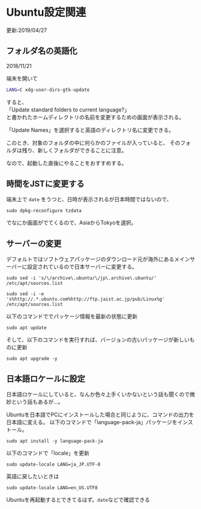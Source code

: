 # Ubuntu設定関連
更新:2019/04/27

## フォルダ名の英語化
2018/11/21

端末を開いて
```sh
LANG=C xdg-user-dirs-gtk-update
```
すると、  
「Update standard folders to current language?」  
と書かれたホームディレクトリの名前を変更するための画面が表示される。

「Update Names」を選択すると英語のディレクトリ名に変更できる。

このとき、対象のフォルダの中に何らかのファイルが入っていると、
そのフォルダは残り、新しくフォルダができることに注意。

なので、起動した直後にやることをおすすめする。

## 時間をJSTに変更する
端末上で `date` をうつと、日時が表示されるが日本時間ではないので、
```
sudo dpkg-reconfigure tzdata
```
でなにか画面がでてくるので、AsiaからTokyoを選択。

## サーバーの変更
デフォルトではソフトウェアパッケージのダウンロード元が海外にあるメインサーバーに設定されているので日本サーバーに変更する。
```
sudo sed -i 's/\/archive\.ubuntu/\/jp\.archive\.ubuntu/' /etc/apt/sources.list

sudo sed -i -e 's%http://.*.ubuntu.com%http://ftp.jaist.ac.jp/pub/Linux%g' /etc/apt/sources.list
```
以下のコマンドででパッケージ情報を最新の状態に更新
```
sudo apt update
```
そして、以下のコマンドを実行すれば、バージョンの古いパッケージが新しいものに更新
```
sudo apt upgrade -y
```

## 日本語ロケールに設定
日本語ロケールにしていると、なんか色々上手くいかないという話も聞くので微妙という話もあるが…。

Ubuntuを日本語でPCにインストールした場合と同じように、コマンドの出力を日本語に変える。
以下のコマンドで「language-pack-ja」パッケージをインストール。
```
sudo apt install -y language-pack-ja
```
以下のコマンドで「locale」を更新
```
sudo update-locale LANG=ja_JP.UTF-8
```
英語に戻したいときは
```
sudo update-locale LANG=en_US.UTF8
```
Ubuntuを再起動するとできてるはず。`date`などで確認できる

